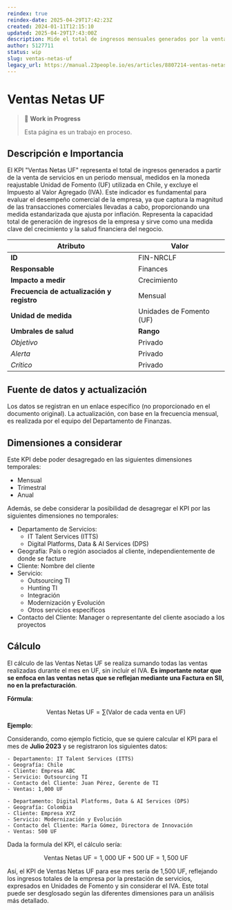 ```yaml
---
reindex: true
reindex-date: 2025-04-29T17:42:23Z
created: 2024-01-11T12:15:10
updated: 2025-04-29T17:43:00Z
description: Mide el total de ingresos mensuales generados por la venta de servicios, expresado en Unidades de Fomento (UF).
author: 5127711
status: wip
slug: ventas-netas-uf
legacy_url: https://manual.23people.io/es/articles/8807214-ventas-netas-uf-nrclf
---
```


# Ventas Netas UF

> 🚧 **Work in Progress**
>
> Esta página es un trabajo en proceso.

## Descripción e Importancia

El KPI "Ventas Netas UF" representa el total de ingresos generados a partir de la venta de servicios en un periodo mensual, medidos en la moneda reajustable Unidad de Fomento (UF) utilizada en Chile, y excluye el Impuesto al Valor Agregado (IVA). Este indicador es fundamental para evaluar el desempeño comercial de la empresa, ya que captura la magnitud de las transacciones comerciales llevadas a cabo, proporcionando una medida estandarizada que ajusta por inflación. Representa la capacidad total de generación de ingresos de la empresa y sirve como una medida clave del crecimiento y la salud financiera del negocio.

| **Atributo**                               | **Valor**                |
|--------------------------------------------|--------------------------|
| **ID**                                     | FIN-NRCLF                |
| **Responsable**                            | Finances                 |
| **Impacto a medir**                        | Crecimiento              |
| **Frecuencia de actualización y registro** | Mensual                  |
| **Unidad de medida**                       | Unidades de Fomento (UF) |
| **Umbrales de salud**                      | **Rango**                |
| *Objetivo*                                 | Privado                  |
| *Alerta*                                   | Privado                  |
| *Crítico*                                  | Privado                  |

## Fuente de datos y actualización

Los datos se registran en un enlace específico (no proporcionado en el documento original). La actualización, con base en la frecuencia mensual, es realizada por el equipo del Departamento de Finanzas.

## Dimensiones a considerar

Este KPI debe poder desagregado en las siguientes dimensiones temporales:

- Mensual
- Trimestral
- Anual

Además, se debe considerar la posibilidad de desagregar el KPI por las siguientes dimensiones no temporales:

- Departamento de Servicios:
    - IT Talent Services (ITTS)
    - Digital Platforms, Data & AI Services (DPS)
- Geografía: País o región asociados al cliente, independientemente de donde se facture
- Cliente: Nombre del cliente
- Servicio:
    - Outsourcing TI
    - Hunting TI
    - Integración
    - Modernización y Evolución
    - Otros servicios específicos
- Contacto del Cliente: Manager o representante del cliente asociado a los proyectos

## Cálculo

El cálculo de las Ventas Netas UF se realiza sumando todas las ventas realizadas durante el mes en UF, sin incluir el IVA. **Es importante notar que se enfoca en las ventas netas que se reflejan mediante una Factura en SII, no en la prefacturación**.

**Fórmula**:

$$\text{Ventas Netas UF} = \sum(\text{Valor de cada venta en UF})$$

**Ejemplo**:

Considerando, como ejemplo ficticio, que se quiere calcular el KPI para el mes de **Julio 2023** y se registraron los siguientes datos:

```plaintext
- Departamento: IT Talent Services (ITTS)
- Geografía: Chile
- Cliente: Empresa ABC
- Servicio: Outsourcing TI
- Contacto del Cliente: Juan Pérez, Gerente de TI
- Ventas: 1,000 UF

- Departamento: Digital Platforms, Data & AI Services (DPS)
- Geografía: Colombia
- Cliente: Empresa XYZ
- Servicio: Modernización y Evolución
- Contacto del Cliente: María Gómez, Directora de Innovación
- Ventas: 500 UF
```

Dada la formula del KPI, el cálculo sería:

$$\text{Ventas Netas UF} = 1,000 \text{ UF} + 500 \text{ UF} = 1,500 \text{ UF}$$

Así, el KPI de Ventas Netas UF para ese mes sería de 1,500 UF, reflejando los ingresos totales de la empresa por la prestación de servicios, expresados en Unidades de Fomento y sin considerar el IVA. Este total puede ser desglosado según las diferentes dimensiones para un análisis más detallado.
